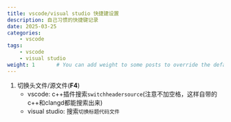 ```yaml
---
title: vscode/visual studio 快捷建设置
description: 自己习惯的快捷键记录
date: 2025-03-25
categories:
    - vscode
tags:
    - vscode
    - visual studio
weight: 1       # You can add weight to some posts to override the default sorting (date descending)
---
```


1. 切换头文件/源文件(**F4**)
   * vscode: c++插件搜索`switchheadersource`(注意不加空格，这样自带的c++和clangd都能搜索出来)
   * visual studio: 搜索`切换标题代码文件`
